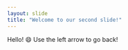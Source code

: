 ```yaml
---
layout: slide
title: "Welcome to our second slide!"
---
```

Hello! :smile:
Use the left arrow to go back!
